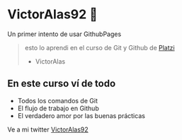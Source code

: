 # VictorAlas92 💚
Un primer intento de usar GithubPages
> esto lo aprendi en el curso de Git y Github de [Platzi](https://platzi.com/cursos/git-github/) 
> - VictorAlas

## En este curso ví de todo
* Todos los comandos de Git
* El flujo de trabajo en Github
* El verdadero amor por las buenas prácticas

Ve a mi twitter [VictorAlas92](https://twitter.com/VictorAlas92)

